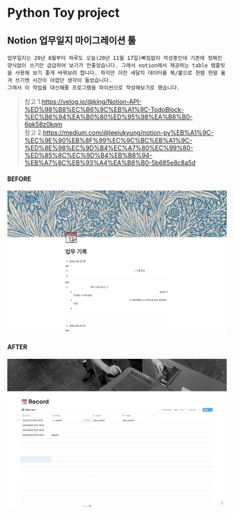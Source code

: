 # Python Toy project

## Notion 업무일지 마이그레이션 툴

```
업무일지는 20년 8월부터 하루도 오늘(20년 11월 17일)빠짐없이 작성중인데 기존에 정해진 양식없이 쓰기만 급급하여 보기가 안좋았습니다. 그래서 notion에서 제공하는 table 탬플릿을 사용해 보기 좋게 바꿔보려 합니다. 하지만 이전 세달치 데이터를 복/붙으로 한땀 한땀 옮겨 쓰기엔 시간이 아깝단 생각이 들었습니다.
그래서 이 작업을 대신해줄 프로그램을 파이썬으로 작성해보기로 했습니다.

```

> 참고 1.<https://velog.io/@king/Notion-API-%ED%98%B8%EC%B6%9C%EB%A1%9C-TodoBlock-%EC%B6%94%EA%B0%80%ED%95%98%EA%B8%B0-6pk58z0kqm>  
> 참고 2.<https://medium.com/@leejukyung/notion-py%EB%A1%9C-%EC%9E%90%EB%8F%99%EC%9C%BC%EB%A1%9C-%ED%8E%98%EC%9D%B4%EC%A7%80%EC%99%80-%ED%85%8C%EC%9D%B4%EB%B8%94-%EB%A7%8C%EB%93%A4%EA%B8%B0-5b685e8c8a5d>

#### BEFORE

![before](./Sample/before.png)

#### AFTER

![after](./Sample/after.png)
